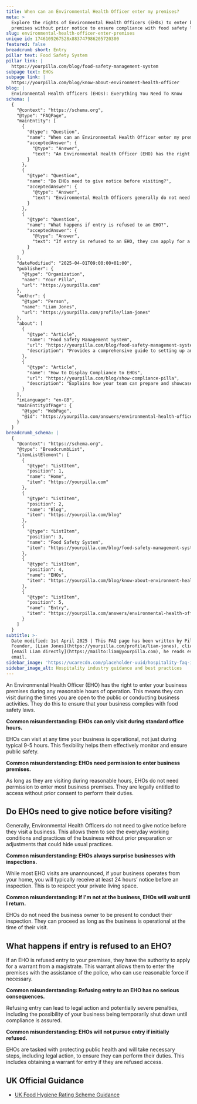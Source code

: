 ```yaml
---
title: When can an Environmental Health Officer enter my premises?
meta: >
  Explore the rights of Environmental Health Officers (EHOs) to enter business
  premises without prior notice to ensure compliance with food safety laws.
slug: environmental-health-officer-enter-premises
unique id: 1746109267528x883747986205720300
featured: false
breadcrumb short: Entry
pillar text: Food Safety System
pillar link: |
  https://yourpilla.com/blog/food-safety-management-system
subpage text: EHOs
subpage link: |
  https://yourpilla.com/blog/know-about-environment-health-officer
blog: |
  Environmental Health Officers (EHOs): Everything You Need To Know
schema: |
  {
    "@context": "https://schema.org",
    "@type": "FAQPage",
    "mainEntity": [
      {
        "@type": "Question",
        "name": "When can an Environmental Health Officer enter my premises?",
        "acceptedAnswer": {
          "@type": "Answer",
          "text": "An Environmental Health Officer (EHO) has the right to enter your business premises during any hours of operation, ensuring compliance with food safety laws. They can visit outside typical 9-5 hours and do not need permission for entry during business operations."
        }
      },
      {
        "@type": "Question",
        "name": "Do EHOs need to give notice before visiting?",
        "acceptedAnswer": {
          "@type": "Answer",
          "text": "Environmental Health Officers generally do not need to give notice before they visit a business, which allows them to observe the usual business conditions. However, for home-based businesses, typically at least 24 hours' notice is given."
        }
      },
      {
        "@type": "Question",
        "name": "What happens if entry is refused to an EHO?",
        "acceptedAnswer": {
          "@type": "Answer",
          "text": "If entry is refused to an EHO, they can apply for a warrant from a magistrate to enter the premises with police assistance if needed. Refusing entry can lead to severe legal consequences, including potential temporary closure of the business."
        }
      }
    ],
    "dateModified": "2025-04-01T09:00:00+01:00",
    "publisher": {
      "@type": "Organization",
      "name": "Your Pilla",
      "url": "https://yourpilla.com"
    },
    "author": {
      "@type": "Person",
      "name": "Liam Jones",
      "url": "https://yourpilla.com/profile/liam-jones"
    },
    "about": [
      {
        "@type": "Article",
        "name": "Food Safety Management System",
        "url": "https://yourpilla.com/blog/food-safety-management-system",
        "description": "Provides a comprehensive guide to setting up and maintaining a food safety management system for compliance."
      },
      {
        "@type": "Article",
        "name": "How to Display Compliance to EHOs",
        "url": "https://yourpilla.com/blog/show-compliance-pilla",
        "description": "Explains how your team can prepare and showcase compliance during unannounced EHO visits."
      }
    ],
    "inLanguage": "en-GB",
    "mainEntityOfPage": {
      "@type": "WebPage",
      "@id": "https://yourpilla.com/answers/environmental-health-officer-enter-premises"
    }
  }
breadcrumb_schema: |
  {
    "@context": "https://schema.org",
    "@type": "BreadcrumbList",
    "itemListElement": [
      {
        "@type": "ListItem",
        "position": 1,
        "name": "Home",
        "item": "https://yourpilla.com"
      },
      {
        "@type": "ListItem",
        "position": 2,
        "name": "Blog",
        "item": "https://yourpilla.com/blog"
      },
      {
        "@type": "ListItem",
        "position": 3,
        "name": "Food Safety System",
        "item": "https://yourpilla.com/blog/food-safety-management-system"
      },
      {
        "@type": "ListItem",
        "position": 4,
        "name": "EHOs",
        "item": "https://yourpilla.com/blog/know-about-environment-health-officer"
      },
      {
        "@type": "ListItem",
        "position": 5,
        "name": "Entry",
        "item": "https://yourpilla.com/answers/environmental-health-officer-enter-premises"
      }
    ]
  }
subtitle: >-
  Date modified: 1st April 2025 | This FAQ page has been written by Pilla
  Founder, [Liam Jones](https://yourpilla.com/profile/liam-jones), click to
  [email Liam directly](https://mailto:liam@yourpilla.com), he reads every
  email.
sidebar_image: 'https://ucarecdn.com/placeholder-uuid/hospitality-faq-image.jpg'
sidebar_image_alt: Hospitality industry guidance and best practices
---
```

An Environmental Health Officer (EHO) has the right to enter your business premises during any reasonable hours of operation. This means they can visit during the times you are open to the public or conducting business activities. They do this to ensure that your business complies with food safety laws.

**Common misunderstanding: EHOs can only visit during standard office hours.**

EHOs can visit at any time your business is operational, not just during typical 9-5 hours. This flexibility helps them effectively monitor and ensure public safety.

**Common misunderstanding: EHOs need permission to enter business premises.**

As long as they are visiting during reasonable hours, EHOs do not need permission to enter most business premises. They are legally entitled to access without prior consent to perform their duties.

## Do EHOs need to give notice before visiting?

Generally, Environmental Health Officers do not need to give notice before they visit a business. This allows them to see the everyday working conditions and practices of the business without prior preparation or adjustments that could hide usual practices.

**Common misunderstanding: EHOs always surprise businesses with inspections.**

While most EHO visits are unannounced, if your business operates from your home, you will typically receive at least 24 hours’ notice before an inspection. This is to respect your private living space.

**Common misunderstanding: If I'm not at the business, EHOs will wait until I return.**

EHOs do not need the business owner to be present to conduct their inspection. They can proceed as long as the business is operational at the time of their visit.

## What happens if entry is refused to an EHO?

If an EHO is refused entry to your premises, they have the authority to apply for a warrant from a magistrate. This warrant allows them to enter the premises with the assistance of the police, who can use reasonable force if necessary.

**Common misunderstanding: Refusing entry to an EHO has no serious consequences.**

Refusing entry can lead to legal action and potentially severe penalties, including the possibility of your business being temporarily shut down until compliance is assured.

**Common misunderstanding: EHOs will not pursue entry if initially refused.**

EHOs are tasked with protecting public health and will take necessary steps, including legal action, to ensure they can perform their duties. This includes obtaining a warrant for entry if they are refused access.

## UK Official Guidance

-   [UK Food Hygiene Rating Scheme Guidance](https://www.food.gov.uk/safety-hygiene/food-hygiene-rating-scheme)
